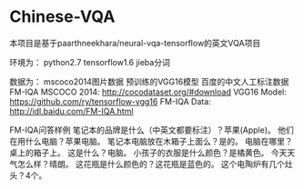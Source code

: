 # Chinese-VQA
本项目是基于paarthneekhara/neural-vqa-tensorflow的英文VQA项目


环境为：
python2.7
tensorflow1.6
jieba分词


数据为：
mscoco2014图片数据
预训练的VGG16模型
百度的中文人工标注数据FM-IQA
MSCOCO 2014: http://cocodataset.org/#download
VGG16 Model: https://github.com/ry/tensorflow-vgg16
FM-IQA Data: http://idl.baidu.com/FM-IQA.html


FM-IQA问答样例
笔记本的品牌是什么（中英文都要标注）？苹果(Apple)。
他们在用什么电脑？苹果电脑。
笔记本电脑放在木箱子上面么？是的。
电脑在哪里？桌上的箱子上。
这是什么？电脑。
小孩子的衣服是什么颜色？是橘黄色。
今天天气怎么样？晴朗。
这花瓶是什么颜色的？这花瓶是蓝色的。
这个电陶炉有几个灶头？4个。
